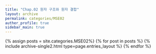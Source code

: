 ```yaml
---
title: "Chap.02 원자 구조와 원자 결합"
layout: archive
permalink: categories/MSE02
auther_profile: true
sidebar_main: true
---
```


{% assign posts = site.categories.MSE02%}
{% for post in posts %} {% include archive-single2.html type=page.entries_layout %} {% endfor %}